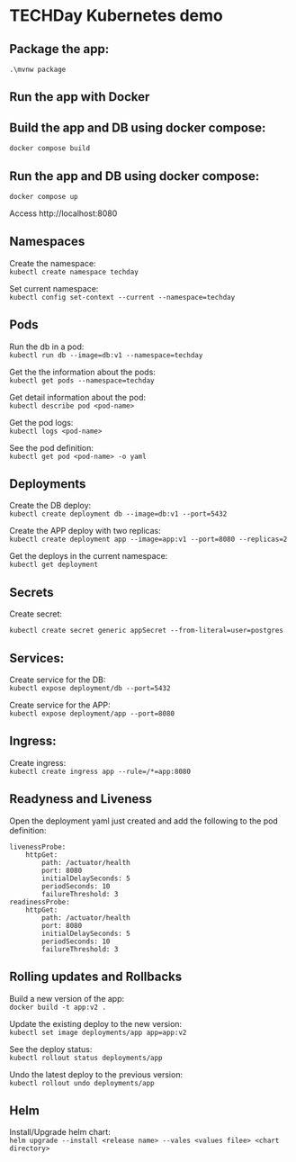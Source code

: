 # TECHDay Kubernetes demo

## Package the app:
`.\mvnw package`

## Run the app with Docker

## Build the app and DB using docker compose:
`docker compose build`

## Run the app and DB using docker compose:
`docker compose up`

Access http://localhost:8080

## Namespaces

Create the namespace:<br />
`kubectl create namespace techday`

Set current namespace:<br />
`kubectl config set-context --current --namespace=techday`


## Pods

Run the db in a pod: <br />
`kubectl run db --image=db:v1 --namespace=techday`

Get the the information about the pods: <br />
`kubectl get pods --namespace=techday`

Get detail information about the pod: <br />
`kubectl describe pod <pod-name>`

Get the pod logs: <br />
`kubectl logs <pod-name>`

See the pod definition: <br />
`kubectl get pod <pod-name> -o yaml`


## Deployments

Create the DB deploy: <br />
`kubectl create deployment db --image=db:v1 --port=5432`

Create the APP deploy with two replicas: <br />
`kubectl create deployment app --image=app:v1 --port=8080 --replicas=2`

Get the deploys in the current namespace: <br />
`kubectl get deployment`


## Secrets

Create secret:<br />

`kubectl create secret generic appSecret --from-literal=user=postgres`


## Services:

Create service for the DB:<br />
`kubectl expose deployment/db --port=5432`

Create service for the APP:<br />
`kubectl expose deployment/app --port=8080`


## Ingress:

Create ingress: <br />
`kubectl create ingress app --rule=/*=app:8080`

## Readyness and Liveness

Open the deployment yaml just created and add the following to the pod definition: 

```
livenessProbe:
    httpGet:
        path: /actuator/health
        port: 8080
        initialDelaySeconds: 5
        periodSeconds: 10
        failureThreshold: 3
readinessProbe:
    httpGet:
        path: /actuator/health
        port: 8080
        initialDelaySeconds: 5
        periodSeconds: 10
        failureThreshold: 3
```

## Rolling updates and Rollbacks

Build a new version of the app: <br />
`docker build -t app:v2 .`

Update the existing deploy to the new version: <br />
`kubectl set image deployments/app app=app:v2`

See the deploy status:  <br />
`kubectl rollout status deployments/app`

Undo the latest deploy to the previous version: <br />
`kubectl rollout undo deployments/app`


## Helm

Install/Upgrade helm chart:<br />
`helm upgrade --install <release name> --vales <values filee> <chart directory>`